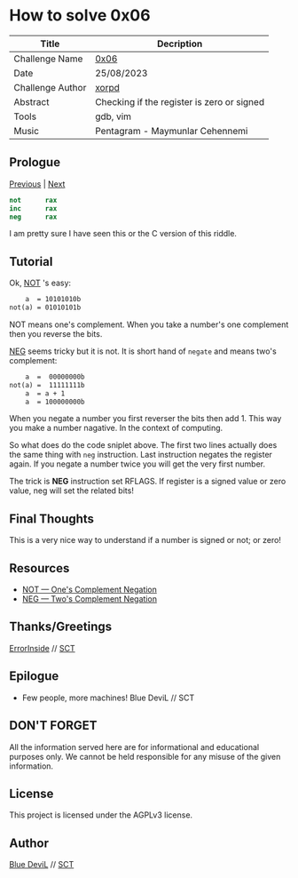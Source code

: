 # How to solve 0x06

| Title                     | Decription                                       |
|---------------------------|--------------------------------------------------|
| Challenge Name            | [0x06][challenge]                                |
| Date                      | 25/08/2023                                       |
| Challenge Author          | [xorpd][web-xorpd]                               |
| Abstract                  | Checking if the register is zero or signed       |
| Tools                     | gdb, vim                                         |
| Music                     | Pentagram - Maymunlar Cehennemi                  |

## Prologue

[Previous][prev] | [Next][next]

```nasm
not      rax
inc      rax
neg      rax
```

I am pretty sure I have seen this or the C version of this riddle.

## Tutorial

Ok, [NOT][web-intel-not] 's easy:

```txt
    a  = 10101010b
not(a) = 01010101b
```

NOT means one's complement. When you take a number's one complement then you
reverse the bits.

[NEG][web-intel-neg] seems tricky but it is not. It is short hand of `negate`
and means two's complement:

```txt
    a  =  00000000b
not(a) =  11111111b
    a  = a + 1
    a  = 100000000b
```

When you negate a number you first reverser the bits then add 1. This way you
make a number nagative. In the context of computing.

So what does do the code sniplet above. The first two lines actually does the
same thing with `neg` instruction. Last instruction negates the register again.
If you negate a number twice you will get the very first number.

The trick is **NEG** instruction set RFLAGS. If register is a signed value or
zero value, neg will set the related bits!

## Final Thoughts

This is a very nice way to understand if a number is signed or not; or zero!

## Resources

* [NOT — One's Complement Negation][web-intel-not]
* [NEG — Two's Complement Negation][web-intel-neg]

## Thanks/Greetings

[ErrorInside][web-ei] // [SCT][web-sct]

## Epilogue

* Few people, more machines! Blue DeviL // SCT

## DON'T FORGET

All the information served here are for informational and educational purposes
only. We cannot be held responsible for any misuse of the given information.

## License

This project is licensed under the AGPLv3 license.

## Author

[Blue DeviL][web-bd] // [SCT][web-sct]

[web-bd]:  https://gitlab.com/bluedevil
[web-ei]:  https://gitlab.com/error.inside
[web-xorpd]: https://github.com/xorpd
[web-sct]: http://www.sctzine.com
[challenge]: https://www.xorpd.net/pages/xchg_rax/snip_06.html
[prev]: ../0x05/README.md
[next]: ../0x07/README.md
[web-intel-not]: https://www.felixcloutier.com/x86/not
[web-intel-neg]: https://www.felixcloutier.com/x86/neg
